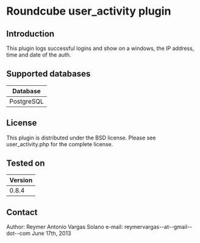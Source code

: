 Roundcube user_activity plugin
================================

Introduction
------------

This plugin logs successful logins  and show on a windows, the IP address, time and date of the auth.

Supported databases
-------------------

| Database    |
| ----------- |
| PostgreSQL  |

License 
-------

This plugin is distributed under the BSD license. Please see user_activity.php for the complete license.

Tested on
---------

| Version |
| ----------- |
| 0.8.4       |


Contact
-------

Author: Reymer Antonio Vargas Solano
e-mail: reymervargas--at--gmail--dot--com
June 17th, 2013
